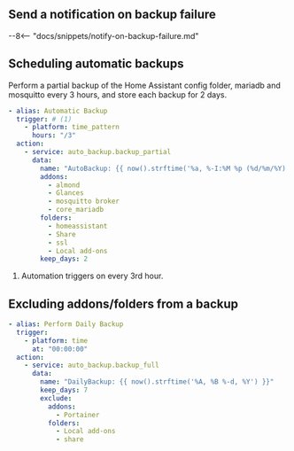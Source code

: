 ## Send a notification on backup failure

--8<-- "docs/snippets/notify-on-backup-failure.md"

## Scheduling automatic backups

Perform a partial backup of the Home Assistant config folder, mariadb and mosquitto every 3 hours,
and store each backup for 2 days.

```yaml title="Automatic Backups"
- alias: Automatic Backup
  trigger: # (1)
    - platform: time_pattern
      hours: "/3"
  action:
    - service: auto_backup.backup_partial
      data:
        name: "AutoBackup: {{ now().strftime('%a, %-I:%M %p (%d/%m/%Y)') }}"
        addons:
          - almond
          - Glances
          - mosquitto broker
          - core_mariadb
        folders:
          - homeassistant
          - Share
          - ssl
          - Local add-ons
        keep_days: 2
```

1. Automation triggers on every 3rd hour.

## Excluding addons/folders from a backup

```yaml title="Exclude from Backup"
- alias: Perform Daily Backup
  trigger:
    - platform: time
      at: "00:00:00"
  action:
    - service: auto_backup.backup_full
      data:
        name: "DailyBackup: {{ now().strftime('%A, %B %-d, %Y') }}"
        keep_days: 7
        exclude:
          addons:
            - Portainer
          folders:
            - Local add-ons
            - share
```
